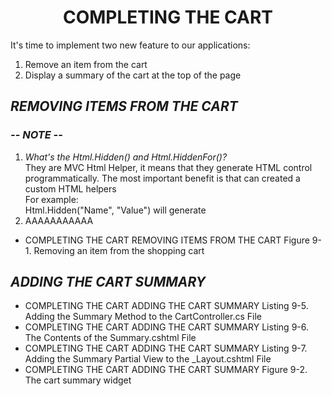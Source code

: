 <h1><div align="center">COMPLETING THE CART</div></h1>
It's time to implement two new feature to our applications:
<ol>
    <li>Remove an item from the cart</li>
    <li>Display a summary of the cart at the top of the page</li>    
</ol>

<h2><i>REMOVING ITEMS FROM THE CART</i></h2>
<h3><i>-- NOTE --</i></h3>
<ol>
    <li>
        <i>What's the Html.Hidden() and Html.HiddenFor()?</i> <br /> 
        They are MVC Html Helper, it means that they generate HTML control programmatically. The most important benefit is that can created a custom HTML helpers <br />
        For example: <br />
            Html.Hidden("Name", "Value") will generate <br />
            <input id="Name" name="Name" type="hidden" value="Value">                          
    </li>
    <li>AAAAAAAAAAA</li>            
</ol>

<ul>
    <li>
COMPLETING THE CART
    REMOVING ITEMS FROM THE CART
        Figure 9-1. Removing an item from the shopping cart
    </li>    
</ul>

<h2><i>ADDING THE CART SUMMARY</i></h2>
<ul>
    <li>
COMPLETING THE CART
    ADDING THE CART SUMMARY
        Listing 9-5. Adding the Summary Method to the CartController.cs File
    </li>    
    <li>
COMPLETING THE CART
    ADDING THE CART SUMMARY
        Listing 9-6. The Contents of the Summary.cshtml File
    </li>    
    <li>
COMPLETING THE CART
    ADDING THE CART SUMMARY
        Listing 9-7. Adding the Summary Partial View to the _Layout.cshtml File
    </li>    
    <li>
COMPLETING THE CART
    ADDING THE CART SUMMARY
        Figure 9-2. The cart summary widget    
    </li>    
</ul>

